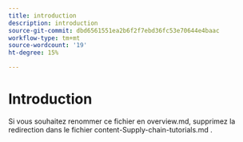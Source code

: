 ```yaml
---
title: introduction
description: introduction
source-git-commit: dbd6561551ea2b6f2f7ebd36fc53e70644e4baac
workflow-type: tm+mt
source-wordcount: '19'
ht-degree: 15%

---
```


# Introduction

Si vous souhaitez renommer ce fichier en overview.md, supprimez la redirection dans le fichier content-Supply-chain-tutorials.md .

